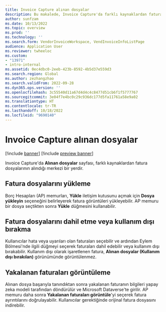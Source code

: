```yaml
---
title: Invoice Capture alınan dosyalar
description: Bu makalede, Invoice Capture'da farklı kaynaklardan fatura dosyalarının nasıl toplanacağı açıklanmaktadır.
author: sunfzam
ms.date: 10/13/2022
ms.topic: overview
ms.prod: ''
ms.technology: ''
ms.search.form: VendorInvoiceWorkspace, VendInvoiceInfoListPage
audience: Application User
ms.reviewer: twheeloc
ms.custom:
- "13971"
- intro-internal
ms.assetid: 0ec4dbc0-2eeb-423b-8592-4b5d37e559d3
ms.search.region: Global
ms.author: zezhangzhao
ms.search.validFrom: 2022-09-28
ms.dyn365.ops.version: ''
ms.openlocfilehash: 3c55540d11a67d4d4c4c8477d51cb6f1f5777767
ms.sourcegitcommit: 3e04f7e4bc0c29c936dc177d5fa11761a58e9a02
ms.translationtype: HT
ms.contentlocale: tr-TR
ms.lasthandoff: 10/18/2022
ms.locfileid: "9690140"
---
```

# <a name="invoice-capture-received-files"></a>Invoice Capture alınan dosyalar

[!include [banner](../includes/banner.md)]
[!include [preview banner](../includes/preview-banner.md)]

Invoice Capture'da **Alınan dosyalar** sayfası, farklı kaynaklardan fatura dosyalarının alındığı merkezi bir yerdir.

## <a name="upload-invoice-files"></a>Fatura dosyalarını yükleme

Borç Hesapları (AP) memurları, **Yükle** iletişim kutusunu açmak için **Dosya yükleyin** seçeneğini belirleyerek fatura görüntüleri yükleyebilir. AP memuru bir dosya seçtikten sonra **Yükle** düğmesini kullanabilir.

## <a name="include-or-obsolete-invoice-files"></a>Fatura dosyalarını dahil etme veya kullanım dışı bırakma

Kullanıcılar hata veya uyarıları olan faturaları seçebilir ve ardından Eylem Bölmesi'nde ilgili düğmeyi seçerek faturaları dahil edebilir veya kullanım dışı bırakabilir. Kullanım dışı olarak işaretlenen fatura, **Alınan dosyalar (Kullanım dışı bırakılan)** görünümünde görüntülenmez.

## <a name="view-captured-invoices"></a>Yakalanan faturaları görüntüleme

Alınan dosya başarıyla tanındıktan sonra yakalanan faturanın bilgileri yapay zeka modeli tarafından döndürülür ve Microsoft Dataverse'te girilir. AP memuru daha sonra **Yakalanan faturaları görüntüle**'yi seçerek fatura ayrıntılarını doğrulayabilir. Kullanıcılar gerektiğinde orijinal fatura dosyasını indirebilir.
